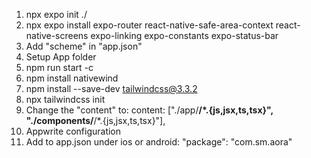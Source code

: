 1. npx expo init ./
2. npx expo install expo-router react-native-safe-area-context react-native-screens expo-linking expo-constants expo-status-bar
3. Add "scheme" in "app.json"
4. Setup App folder
5. npm run start -c
6. npm install nativewind
7. npm install --save-dev tailwindcss@3.3.2
8. npx tailwindcss init
9. Change the "content" to: content: ["./app/**/*.{js,jsx,ts,tsx}", "./components/**/*.{js,jsx,ts,tsx}"],
10. Appwrite configuration
11. Add to app.json under ios or android: "package": "com.sm.aora"
